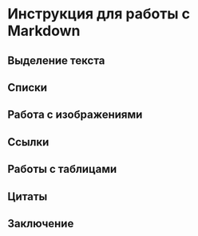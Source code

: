 # Инструкция для работы с Markdown

## Выделение текста

## Списки

## Работа с изображениями

## Ссылки

## Работы с таблицами

## Цитаты

## Заключение